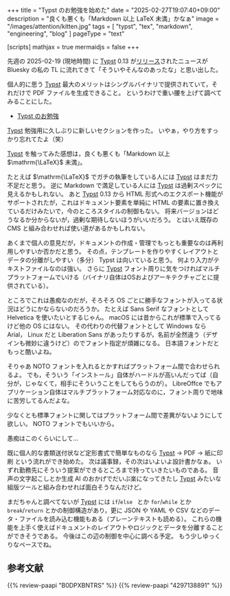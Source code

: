 +++
title = "Typst のお勉強を始めた"
date =  "2025-02-27T19:07:40+09:00"
description = "良くも悪くも「Markdown 以上 LaTeX 未満」かなぁ"
image = "/images/attention/kitten.jpg"
tags = [ "typst", "tex", "markdown", "engineering", "blog" ]
pageType = "text"

[scripts]
  mathjax = true
  mermaidjs = false
+++

先週の 2025-02-19 (現地時間) に [Typst] 0.13 が[リリース](https://typst.app/blog/2025/typst-0.13/ "Typst 0.13 is out now – Typst Blog")されたニュースが Bluesky の私の TL に流れてきて「そういやそんなのあったな」と思い出した。

個人的に思う [Typst] 最大のメリットはシングルバイナリで提供されていて，それだけで PDF ファイルを生成できること。
というわけで重い腰を上げて調べてみることにした。

- [Typst のお勉強](http://localhost:1313/typst/)

[Typst] 勉強用に久しぶりに新しいセクションを作った。
いやぁ，やり方をすっかり忘れてたよ（笑）

[Typst] を触ってみた感想は，良くも悪くも「Markdown 以上 $\mathrm{\LaTeX}$ 未満」。

たとえば $\mathrm{\LaTeX}$ でガチの執筆をしている人には [Typst] はまだ力不足だと思う。
逆に Markdown で満足している人には [Typst] は過剰スペックに見えるかもしれない。
あと [Typst] 0.13 から HTML 形式へのエクスポート機能がサポートされたが，これはドキュメント要素を単純に HTML の要素に置き換えているだけみたいで，今のところスタイルの制御もない。
将来バージョンはどうなるか分からないが，過剰な期待しないほうがいいだろう。
とはいえ既存の CMS と組み合わせれば使い道があるかもしれない。

あくまで個人の意見だが，ドキュメントの作成・管理でもっとも重要なのは再利用しやすいか否かだと思う。
その点，テンプレートを作りやすくレイアウトとデータの分離がしやすい（多分） Typst は向いていると思う。
何より入力がテキストファイルなのは強い。
さらに [Typst] フォント周りに気をつければマルチプラットフォームでいける（バイナリ自体はOSおよびアーキテクチャごとに提供されている）。

ところでこれは愚痴なのだが，そろそろ OS ごとに勝手なフォントが入ってる状況はどうにかならないのだろうか。
たとえば Sans Serif なフォントとして Helvetica を使いたいとするじゃん。
macOS には昔からこれが標準で入ってるけど他の OS にはない。
その代わりの代替フォントとして Windows なら Arial， Linux だと Liberation Sans があったりするが，名前が全然違う（デザインも微妙に違うけど）のでフォント指定が煩雑になる。
日本語フォントだともっと酷いよね。

そりゃあ NOTO フォントを入れるとかすればプラットフォーム間で合わせられるよ。
でも，そういう「インストール」自体がハードルが高いんだってば（自分が，じゃなくて，相手にそういうことをしてもらうのが）。
LibreOffce でもアプリケーション自体はマルチプラットフォーム対応なのに，フォント周りで地味に苦労してるんだよな。

少なくとも標準フォントに関してはプラットフォーム間で差異がないようにして欲しい。
NOTO フォントでもいいから。

愚痴はこのくらいにして...

既に個人的な書類送付状など定形書式で簡単なものなら [Typst] → PDF → 紙に印刷 という流れができ始めた。
次は議事録，その次はいよいよ設計書かなぁ。
いずれ勤務先にそういう提案ができるところまで持っていきたいものである。
音声の文字起こしとか生成 AI のおかげでだいぶ楽になってきたし [Typst] みたいな組版ツールと組み合わせれば面白そうなんだけど。

まだちゃんと調べてないが [Typst] には `if`/`else ` とか `for`/`while` とか `break`/`return` とかの制御構造があり，更に JSON や YAML や CSV などのデータ・ファイルを読み込む機能もある（プレーンテキストも読める）。
これらの機能を上手く使えばドキュメントのレイアウトやロジックとデータを分離することができそうである。
今後はこの辺の制御を中心に調べる予定。
もう少しゆっくりなペースでね。

[Typst]: https://typst.app/ "Typst: Compose papers faster"

## 参考文献

{{% review-paapi "B0DPXBNTRS" %}} <!-- Typst完全入門-->
{{% review-paapi "4297138891" %}} <!-- ［改訂第9版］LaTeX美文書作成入門 -->
